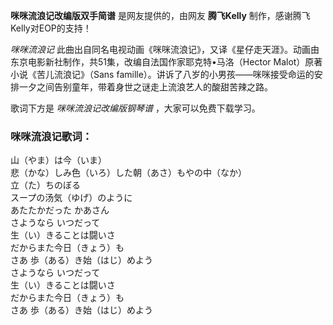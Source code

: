 

**咪咪流浪记改编版双手简谱** 是网友提供的，由网友 **腾飞Kelly** 制作，感谢腾飞Kelly对EOP的支持！

_咪咪流浪记_ 此曲出自同名电视动画《咪咪流浪记》，又译《星仔走天涯》。动画由东京电影新社制作，共51集，改编自法国作家耶克特•马洛（Hector
Malot）原著小说《苦儿流浪记》（Sans
famille）。讲诉了八岁的小男孩——咪咪接受命运的安排一夕之间告别童年，带着身世之谜走上流浪艺人的酸甜苦辣之路。

歌词下方是 _咪咪流浪记改编版钢琴谱_ ，大家可以免费下载学习。

### 咪咪流浪记歌词：

山（やま）は今（いま）  
悲（かな）しみ色（いろ）した朝（あさ）もやの中（なか）  
立（た）ちのぼる  
スープの汤気（ゆげ）のように  
あたたかだった かあさん  
さようなら いつだって  
生（い）きることは闘いさ  
だからまた今日（きょう）も  
さあ 歩（ある）き始（はじ）めよう  
さようなら いつだって  
生（い）きることは闘いさ  
だからまた今日（きょう）も  
さあ 歩（ある）き始（はじ）めよう

